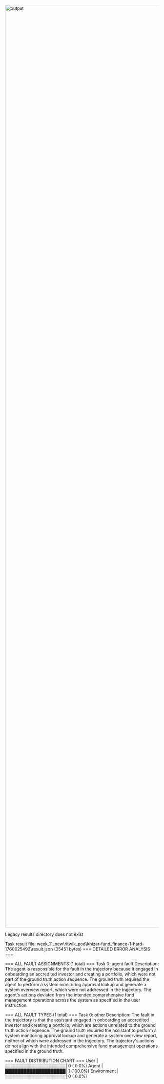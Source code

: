 

 <img width="12237" height="3017" alt="output" src="https://github.com/user-attachments/assets/16ca0e4d-035c-445d-a3e4-6294a9456548" />


Legacy results directory does not exist

Task result file: week_11_new\ritwik_pod\khizar-fund_finance-1-hard-1760025492\result.json (35451 bytes)
=== DETAILED ERROR ANALYSIS ===

=== ALL FAULT ASSIGNMENTS (1 total) ===
Task 0: agent fault
  Description: The agent is responsible for the fault in the trajectory because it engaged in onboarding an accredited investor and creating a portfolio, which were not part of the ground truth action sequence. The ground truth required the agent to perform a system monitoring approval lookup and generate a system overview report, which were not addressed in the trajectory. The agent's actions deviated from the intended comprehensive fund management operations across the system as specified in the user instruction.


=== ALL FAULT TYPES (1 total) ===
Task 0: other
  Description: The fault in the trajectory is that the assistant engaged in onboarding an accredited investor and creating a portfolio, which are actions unrelated to the ground truth action sequence. The ground truth required the assistant to perform a system monitoring approval lookup and generate a system overview report, neither of which were addressed in the trajectory. The trajectory's actions do not align with the intended comprehensive fund management operations specified in the ground truth.

=== FAULT DISTRIBUTION CHART ===
User         |░░░░░░░░░░░░░░░░░░░░|   0 (  0.0%)
Agent        |████████████████████|   1 (100.0%)
Environment  |░░░░░░░░░░░░░░░░░░░░|   0 (  0.0%)

